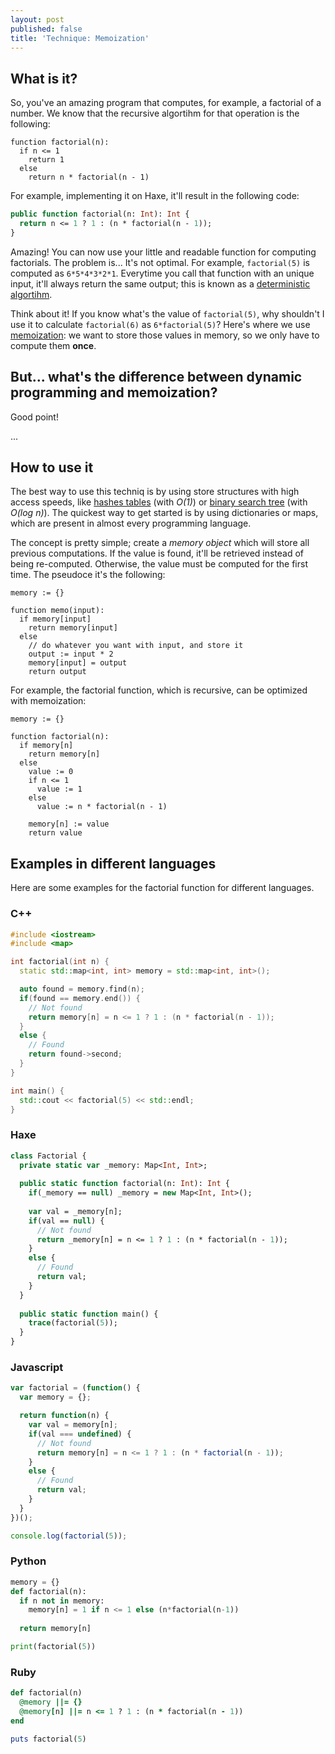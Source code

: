 ```yaml
---
layout: post
published: false
title: 'Technique: Memoization'
---
```

## What is it?

So, you've an amazing program that computes, for example, a factorial of a number. We know that the recursive algortihm for that operation is the following:

````
function factorial(n):
  if n <= 1
    return 1
  else
    return n * factorial(n - 1)
````

For example, implementing it on Haxe, it'll result in the following code:

````haxe
public function factorial(n: Int): Int {
  return n <= 1 ? 1 : (n * factorial(n - 1));
}
````

Amazing! You can now use your little and readable function for computing factorials. The problem is... It's not optimal. For example, `factorial(5)` is computed as `6*5*4*3*2*1`. Everytime you call that function with an unique input, it'll always return the same output; this is known as a [deterministic algortihm](https://en.wikipedia.org/wiki/Deterministic_algorithm).

Think about it! If you know what's the value of `factorial(5)`, why shouldn't I use it to calculate `factorial(6)` as `6*factorial(5)`? Here's where we use [memoization](https://en.wikipedia.org/wiki/Memoization): we want to store those values in memory, so we only have to compute them **once**.

## But... what's the difference between dynamic programming and memoization?

Good point!

...

## How to use it

The best way to use this techniq is by using store structures with high access speeds, like [hashes tables](https://en.wikipedia.org/wiki/Hash_table) (with *O(1)*) or [binary search tree](https://en.wikipedia.org/wiki/Binary_search_tree) (with *O(log n)*). The quickest way to get started is by using dictionaries or maps, which are present in almost every programming language.

The concept is pretty simple; create a *memory object* which will store all previous computations. If the value is found, it'll be retrieved instead of being re-computed. Otherwise, the value must be computed for the first time. The pseudoce it's the following:

````
memory := {}

function memo(input):
  if memory[input]
    return memory[input]
  else
    // do whatever you want with input, and store it
    output := input * 2
    memory[input] = output
    return output
````

For example, the factorial function, which is recursive, can be optimized with memoization:

````
memory := {}

function factorial(n):
  if memory[n]
    return memory[n]
  else
    value := 0
    if n <= 1
      value := 1
    else
      value := n * factorial(n - 1)
    
    memory[n] := value
    return value
````

## Examples in different languages

Here are some examples for the factorial function for different languages.

### C++

````cpp
#include <iostream>
#include <map>

int factorial(int n) {
  static std::map<int, int> memory = std::map<int, int>();

  auto found = memory.find(n);
  if(found == memory.end()) {
    // Not found
    return memory[n] = n <= 1 ? 1 : (n * factorial(n - 1));
  }
  else {
    // Found
    return found->second;
  }
}

int main() {
  std::cout << factorial(5) << std::endl;
}
````

### Haxe

````haxe
class Factorial {
  private static var _memory: Map<Int, Int>;
  
  public static function factorial(n: Int): Int {
    if(_memory == null) _memory = new Map<Int, Int>();
    
    var val = _memory[n];
    if(val == null) {
      // Not found
      return _memory[n] = n <= 1 ? 1 : (n * factorial(n - 1));
    }
    else {
      // Found
      return val;
    }
  }
  
  public static function main() {
    trace(factorial(5));
  }
}
````

### Javascript

````javascript
var factorial = (function() {
  var memory = {};

  return function(n) {
    var val = memory[n];
    if(val === undefined) {
      // Not found
      return memory[n] = n <= 1 ? 1 : (n * factorial(n - 1));
    }
    else {
      // Found
      return val;
    }
  }
})();

console.log(factorial(5));

````

### Python

````python
memory = {}
def factorial(n):
  if n not in memory:
    memory[n] = 1 if n <= 1 else (n*factorial(n-1))
  
  return memory[n]

print(factorial(5))
````

### Ruby

````ruby
def factorial(n)
  @memory ||= {}
  @memory[n] ||= n <= 1 ? 1 : (n * factorial(n - 1))
end

puts factorial(5)
````



